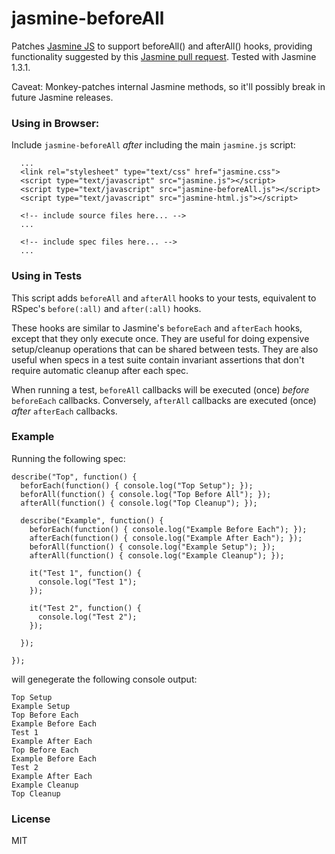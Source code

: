 jasmine-beforeAll
=================

Patches [Jasmine JS](http://pivotal.github.io/jasmine/) to support beforeAll() and afterAll() hooks,
providing functionality suggested by this  [Jasmine pull request](https://github.com/pivotal/jasmine/pull/56).
Tested with Jasmine 1.3.1.

Caveat: Monkey-patches internal Jasmine methods, so it'll possibly break in future Jasmine releases.

### Using in Browser:

Include `jasmine-beforeAll` *after* including the main `jasmine.js` script:
```
  ...
  <link rel="stylesheet" type="text/css" href="jasmine.css">
  <script type="text/javascript" src="jasmine.js"></script>
  <script type="text/javascript" src="jasmine-beforeAll.js"></script>
  <script type="text/javascript" src="jasmine-html.js"></script>

  <!-- include source files here... -->
  ...

  <!-- include spec files here... -->
  ...
```

### Using in Tests

This script adds `beforeAll` and `afterAll` hooks to your tests,
equivalent to RSpec's `before(:all)` and `after(:all)` hooks.

These hooks are similar to Jasmine's `beforeEach` and `afterEach` hooks, except that they only execute once.
They are useful for doing expensive setup/cleanup operations that can be shared between tests.  They are also
useful when specs in a test suite contain invariant assertions that don't require automatic cleanup after each
spec.

When running a test, `beforeAll` callbacks will be executed (once) *before* `beforeEach` callbacks.
Conversely, `afterAll` callbacks are executed (once) *after* `afterEach` callbacks.

### Example

Running the following spec:

```
describe("Top", function() {
  beforEach(function() { console.log("Top Setup"); });
  beforAll(function() { console.log("Top Before All"); });
  afterAll(function() { console.log("Top Cleanup"); });
  
  describe("Example", function() {
    beforEach(function() { console.log("Example Before Each"); });
    afterEach(function() { console.log("Example After Each"); });
    beforAll(function() { console.log("Example Setup"); });
    afterAll(function() { console.log("Example Cleanup"); });
    
    it("Test 1", function() {
      console.log("Test 1");
    });

    it("Test 2", function() {
      console.log("Test 2");
    });

  });
  
});
```

will genegerate the following console output:
```
Top Setup
Example Setup
Top Before Each
Example Before Each
Test 1
Example After Each
Top Before Each
Example Before Each
Test 2
Example After Each
Example Cleanup
Top Cleanup
```

### License

MIT
